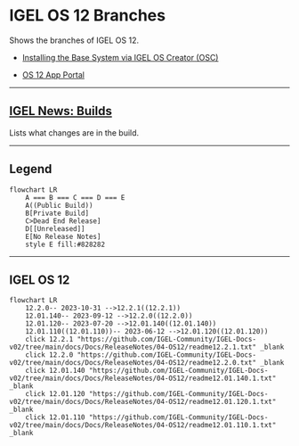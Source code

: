 # IGEL OS 12 Branches

Shows the branches of IGEL OS 12.

- [Installing the Base System via IGEL OS Creator (OSC)](https://kb.igel.com/howtocosmos/en/installing-the-base-system-via-igel-os-creator-osc-77865870.html)

- [OS 12 App Portal](https://kb.igel.com/howtocosmos/en/igel-app-portal-77865794.html)

-----

## [IGEL News: Builds](IGEL-News-Builds.md)

Lists what changes are in the build.

-----

## Legend
```mermaid
flowchart LR
    A === B === C === D === E  
    A((Public Build))
    B[Private Build]
    C>Dead End Release]
    D[[Unreleased]]
    E[No Release Notes]
    style E fill:#828282
```

-----

## IGEL OS 12

```mermaid
flowchart LR
    12.2.0-- 2023-10-31 -->12.2.1((12.2.1))
    12.01.140-- 2023-09-12 -->12.2.0((12.2.0))
    12.01.120-- 2023-07-20 -->12.01.140((12.01.140))
    12.01.110((12.01.110))-- 2023-06-12 -->12.01.120((12.01.120))
    click 12.2.1 "https://github.com/IGEL-Community/IGEL-Docs-v02/tree/main/docs/Docs/ReleaseNotes/04-OS12/readme12.2.1.txt" _blank
    click 12.2.0 "https://github.com/IGEL-Community/IGEL-Docs-v02/tree/main/docs/Docs/ReleaseNotes/04-OS12/readme12.2.0.txt" _blank
    click 12.01.140 "https://github.com/IGEL-Community/IGEL-Docs-v02/tree/main/docs/Docs/ReleaseNotes/04-OS12/readme12.01.140.1.txt" _blank
    click 12.01.120 "https://github.com/IGEL-Community/IGEL-Docs-v02/tree/main/docs/Docs/ReleaseNotes/04-OS12/readme12.01.120.1.txt" _blank
    click 12.01.110 "https://github.com/IGEL-Community/IGEL-Docs-v02/tree/main/docs/Docs/ReleaseNotes/04-OS12/readme12.01.110.1.txt" _blank
```
